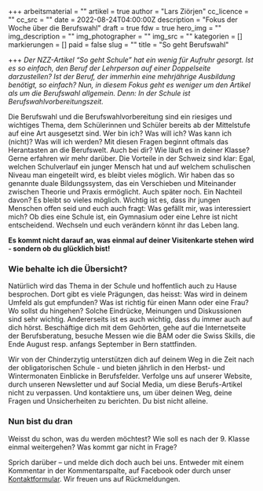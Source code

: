 +++
arbeitsmaterial = ""
artikel = true
author = "Lars Ziörjen"
cc_licence = ""
cc_src = ""
date = 2022-08-24T04:00:00Z
description = "Fokus der Woche über die Berufswahl"
draft = true
fdw = true
hero_img = ""
img_description = ""
img_photographer = ""
img_src = ""
kategorien = []
markierungen = []
paid = false
slug = ""
title = "So geht Berufswahl"

+++
_Der NZZ-Artikel “So geht Schule” hat ein wenig für Aufruhr gesorgt. Ist es so einfach, den Beruf der Lehrperson auf einer Doppelseite darzustellen? Ist der Beruf, der immerhin eine mehrjährige Ausbildung benötigt, so einfach? Nun, in diesem Fokus geht es weniger um den Artikel als um die Berufswahl allgemein. Denn: In der Schule ist Berufswahlvorbereitungszeit._

Die Berufswahl und die Berufswahlvorbereitung sind ein riesiges und wichtiges Thema, dem Schülerinnen und Schüler bereits ab der Mittelstufe auf eine Art ausgesetzt sind. Wer bin ich? Was will ich? Was kann ich (nicht)? Was will ich werden? Mit diesen Fragen beginnt oftmals das Herantasten an die Berufswelt. Auch bei dir? Wie läuft es in deiner Klasse? Gerne erfahren wir mehr darüber. Die Vorteile in der Schweiz sind klar: Egal, welchen Schulverlauf ein junger Mensch hat und auf welchem schulischen Niveau man eingeteilt wird, es bleibt vieles möglich. Wir haben das so genannte duale Bildungssystem, das ein Verschieben und Miteinander zwischen Theorie und Praxis ermöglicht. Auch später noch. Ein Nachteil davon? Es bleibt so vieles möglich. Wichtig ist es, dass ihr jungen Menschen offen seid und euch auch fragt: Was gefällt mir, was interessiert mich? Ob dies eine Schule ist, ein Gymnasium oder eine Lehre ist nicht entscheidend. Wechseln und euch verändern könnt ihr das Leben lang.

**Es kommt nicht darauf an, was einmal auf deiner Visitenkarte stehen wird - sondern ob du glücklich bist!**

### Wie behalte ich die Übersicht?

Natürlich wird das Thema in der Schule und hoffentlich auch zu Hause besprochen. Dort gibt es viele Prägungen, das heisst: Was wird in deinem Umfeld als gut empfunden? Was ist richtig für einen Mann oder eine Frau? Wo sollst du hingehen? Solche Eindrücke, Meinungen und Diskussionen sind sehr wichtig. Andererseits ist es auch wichtig, dass du immer auch auf dich hörst. Beschäftige dich mit dem Gehörten, gehe auf die Internetseite der Berufsberatung, besuche Messen wie die BAM oder die Swiss Skills, die Ende August resp. anfangs September in Bern stattfinden.

Wir von der Chinderzytig unterstützen dich auf deinem Weg in die Zeit nach der obligatorischen Schule - und bieten jährlich in den Herbst- und Wintermonaten Einblicke in Berufsfelder. Verfolge uns auf unserer Website, durch unseren Newsletter und auf Social Media, um diese Berufs-Artikel nicht zu verpassen. Und kontaktiere uns, um über deinen Weg, deine Fragen und Unsicherheiten zu berichten. Du bist nicht alleine.

### Nun bist du dran

Weisst du schon, was du werden möchtest? Wie soll es nach der 9. Klasse einmal weitergehen? Was kommt gar nicht in Frage?

Sprich darüber – und melde dich doch auch bei uns. Entweder mit einem Kommentar in der Kommentarspalte, auf Facebook oder durch unser [Kontaktformular](https://www.chinderzytig.ch/kontakt/). Wir freuen uns auf Rückmeldungen.